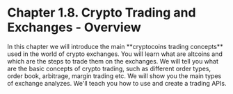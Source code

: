 # Chapter 1.8. Crypto Trading and Exchanges - Overview

In this chapter we will introduce the main \*\*cryptocoins trading concepts\*\* used in the world of crypto exchanges. You will learn what are altcoins and which are the steps to trade them on the exchanges. We will tell you what are the basic concepts of crypto trading, such as different order types, order book, arbitrage, margin trading etc. We will show you the main types of exchange analyzes. We'll teach you how to use and create a trading APIs.

